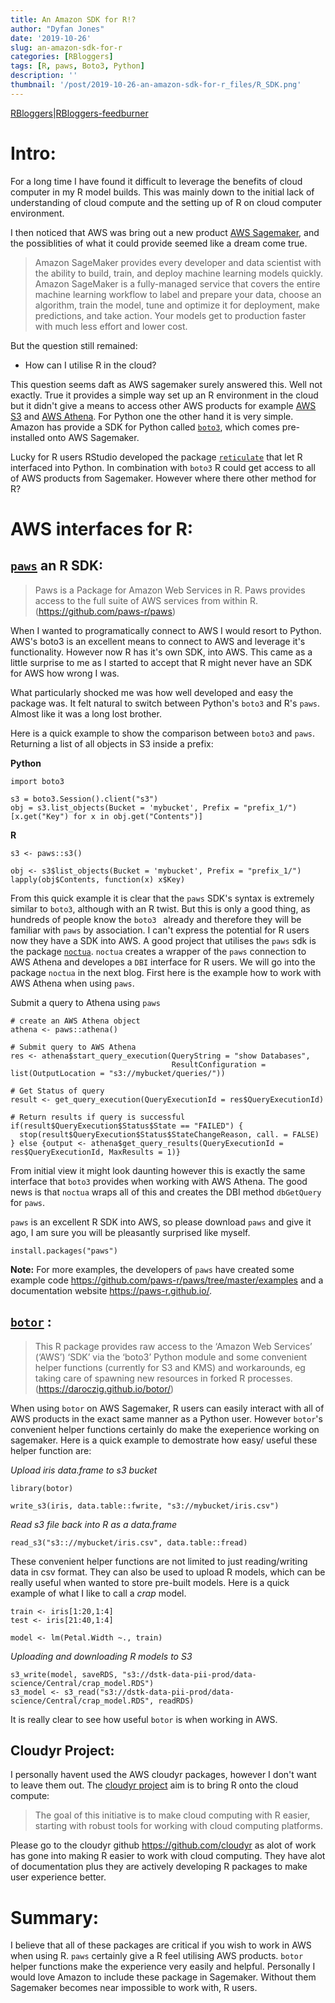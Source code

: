 ```yaml
---
title: An Amazon SDK for R!?
author: "Dyfan Jones"
date: '2019-10-26'
slug: an-amazon-sdk-for-r
categories: [RBloggers]
tags: [R, paws, Boto3, Python]
description: ''
thumbnail: '/post/2019-10-26-an-amazon-sdk-for-r_files/R_SDK.png'
---
```


[RBloggers](https://www.r-bloggers.com)|[RBloggers-feedburner](http://feeds.feedburner.com/RBloggers)

# Intro:

For a long time I have found it difficult to leverage the benefits of cloud computer in my R model builds. This was mainly down to the initial lack of understanding of cloud compute and the setting up of R on cloud computer environment.

I then noticed that AWS was bring out a new product [AWS Sagemaker](https://aws.amazon.com/sagemaker/), and the possiblities of what it could provide seemed like a dream come true. 

> Amazon SageMaker provides every developer and data scientist with the ability to build, train, and deploy machine learning models quickly. Amazon SageMaker is a fully-managed service that covers the entire machine learning workflow to label and prepare your data, choose an algorithm, train the model, tune and optimize it for deployment, make predictions, and take action. Your models get to production faster with much less effort and lower cost.

But the question still remained:

* How can I utilise R in the cloud?

This question seems daft as AWS sagemaker surely answered this. Well not exactly. True it provides a simple way set up an R environment in the cloud but it didn't give a means to access other AWS products for example [AWS S3](https://aws.amazon.com/s3/) and [AWS Athena](https://aws.amazon.com/athena/). For Python one the other hand it is very simple. Amazon has provide a SDK for Python called [`boto3`](https://boto3.amazonaws.com/v1/documentation/api/latest/index.html), which comes pre-installed onto AWS Sagemaker. 

Lucky for R users RStudio developed the package [`reticulate`](https://rstudio.github.io/reticulate/) that let R interfaced into Python. In combination with `boto3` R could get access to all of AWS products from Sagemaker. However where there other method for R? 

# AWS interfaces for R:

## [`paws`](https://paws-r.github.io/) an R SDK:

> Paws is a Package for Amazon Web Services in R. Paws provides access to the full suite of AWS services from within R.(https://github.com/paws-r/paws)

When I wanted to programatically connect to AWS I would resort to Python. AWS's boto3 is an excellent means to connect to AWS and leverage it's functionality. However now R has it's own SDK, into AWS. This came as a little surprise to me as I started to accept that R might never have an SDK for AWS how wrong I was. 

What particularly shocked me was how well developed and easy the package was. It felt natural to switch between Python's `boto3` and R's `paws`. Almost like it was a long lost brother. 

Here is a quick example to show the comparison between `boto3` and `paws`. Returning a list of all objects in S3 inside a prefix:

**Python**

```
import boto3

s3 = boto3.Session().client("s3")
obj = s3.list_objects(Bucket = 'mybucket', Prefix = "prefix_1/")
[x.get("Key") for x in obj.get("Contents")]

```

**R**
```
s3 <- paws::s3()

obj <- s3$list_objects(Bucket = 'mybucket', Prefix = "prefix_1/")
lapply(obj$Contents, function(x) x$Key)
```

From this quick example it is clear that the `paws` SDK's syntax is extremely similar to `boto3`, although with an R twist. But this is only a good thing, as hundreds of people know the `boto3 ` already and therefore they will be familiar with `paws` by association. I can't express the potential for R users now they have a SDK into AWS. A good project that utilises the `paws` sdk is the package [`noctua`](https://cran.r-project.org/web/packages/noctua/index.html). `noctua` creates a wrapper of the `paws` connection to AWS Athena and developes a `DBI` interface for R users. We will go into the package `noctua` in the next blog. First here is the example how to work with AWS Athena when using `paws`.

Submit a query to Athena using `paws`
```
# create an AWS Athena object
athena <- paws::athena()

# Submit query to AWS Athena
res <- athena$start_query_execution(QueryString = "show Databases",
                                    ResultConfiguration = list(OutputLocation = "s3://mybucket/queries/"))

# Get Status of query
result <- get_query_execution(QueryExecutionId = res$QueryExecutionId)

# Return results if query is successful
if(result$QueryExecution$Status$State == "FAILED") {
  stop(result$QueryExecution$Status$StateChangeReason, call. = FALSE)
} else {output <- athena$get_query_results(QueryExecutionId = res$QueryExecutionId, MaxResults = 1)}
```

From initial view it might look daunting however this is exactly the same interface that `boto3` provides when working with AWS Athena. The good news is that `noctua` wraps all of this and creates the DBI method `dbGetQuery` for `paws`.

`paws` is an excellent R SDK into AWS, so please download `paws` and give it ago, I am sure you will be pleasantly surprised like myself.

```
install.packages("paws")
```

**Note:** For more examples, the developers of `paws` have created some example code https://github.com/paws-r/paws/tree/master/examples and a  documentation website https://paws-r.github.io/.

## [`botor`](https://daroczig.github.io/botor/) :

> This R package provides raw access to the ‘Amazon Web Services’ (‘AWS’) ‘SDK’ via the ‘boto3’ Python module and some convenient helper functions (currently for S3 and KMS) and workarounds, eg taking care of spawning new resources in forked R processes. (https://daroczig.github.io/botor/)

When using `botor` on AWS Sagemaker, R users can easily interact with all of AWS products in the exact same manner as a Python user. However `botor`'s convenient helper functions certainly do make the exeperience working on sagemaker. Here is a quick example to demostrate how easy/ useful these helper function are:

*Upload iris data.frame to s3 bucket*

```
library(botor)

write_s3(iris, data.table::fwrite, "s3://mybucket/iris.csv")
```

*Read s3 file back into R as a data.frame*

```
read_s3("s3:://mybucket/iris.csv", data.table::fread)

```

These convenient helper functions are not limited to just reading/writing data in csv format. They can also be used to upload R models, which can be really useful when wanted to store pre-built models. Here is a quick example of what I like to call a *crap* model.

```
train <- iris[1:20,1:4]
test <- iris[21:40,1:4]
 
model <- lm(Petal.Width ~., train)

```

*Uploading and downloading R models to S3*

```
s3_write(model, saveRDS, "s3://dstk-data-pii-prod/data-science/Central/crap_model.RDS")
s3_model <- s3_read("s3://dstk-data-pii-prod/data-science/Central/crap_model.RDS", readRDS)
```

It is really clear to see how useful `botor` is when working in AWS.

## Cloudyr Project:

I personally havent used the AWS cloudyr packages, however I don't want to leave them out. The [cloudyr project](https://cloudyr.github.io/) aim is to bring R onto the cloud compute:
> The goal of this initiative is to make cloud computing with R easier, starting with robust tools for working with cloud computing platforms.

Please go to the cloudyr github https://github.com/cloudyr as alot of work has gone into making R easier to work with cloud computing. They have alot of documentation plus they are actively developing R packages to make user experience better.

# Summary:

I believe that all of these packages are critical if you wish to work in AWS when using R. `paws` certainly give a R feel utilising AWS products. `botor` helper functions make the experience very easily and helpful. Personally I would love Amazon to include these package in Sagemaker. Without them Sagemaker becomes near impossible to work with,  R users.
